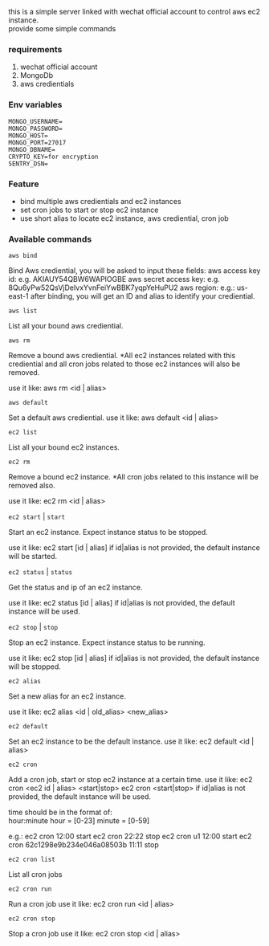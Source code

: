 this is a simple server linked with wechat official account to control aws ec2 instance.  
provide some simple commands

### requirements
1. wechat official account
2. MongoDb
3. aws credientials

### Env variables
```
MONGO_USERNAME=
MONGO_PASSWORD=
MONGO_HOST=
MONGO_PORT=27017
MONGO_DBNAME=
CRYPTO_KEY=for encryption
SENTRY_DSN=
```

### Feature

- bind multiple aws credientials and ec2 instances
- set cron jobs to start or stop ec2 instance
- use short alias to locate ec2 instance, aws crediential, cron job


### Available commands

`aws bind`

Bind Aws crediential, you will be asked to input these fields:
aws access key id: e.g. AKIAUY54QBW6WAPIOGBE
aws secret access key: e.g. 8Qu6yPw52QsVjDeIvxYvnFeiYwBBK7yqpYeHuPU2
aws region: e.g.: us-east-1
after binding, you will get an ID and alias to identify your crediential.

`aws list`

List all your bound aws crediential.

`aws rm`

Remove a bound aws crediential.
*All ec2 instances related with this crediential and all cron jobs related to those ec2 instances will also be removed.

use it like:
aws rm <id | alias>

`aws default`

Set a default aws crediential.
use it like:
aws default <id | alias>

`ec2 list`

List all your bound ec2 instances.

`ec2 rm`

Remove a bound ec2 instance.
*All cron jobs related to this instance will be removed also.

use it like:
ec2 rm <id | alias>

`ec2 start` | `start`

Start an ec2 instance. Expect instance status to be stopped.

use it like:
ec2 start [id | alias]
if id|alias is not provided, the default instance will be started.

`ec2 status` | `status`

Get the status and ip of an ec2 instance.

use it like:
ec2 status [id | alias]
if id|alias is not provided, the default instance will be used.

`ec2 stop` | `stop`

Stop an ec2 instance. Expect instance status to be running.

use it like:
ec2 stop [id | alias]
if id|alias is not provided, the default instance will be stopped.

`ec2 alias`

Set a new alias for an ec2 instance.

use it like:
ec2 alias <id | old_alias> <new_alias>

`ec2 default `

Set an ec2 instance to be the default instance.
use it like:
ec2 default <id | alias>

`ec2 cron` 

Add a cron job, start or stop ec2 instance at a certain time.
use it like:
ec2 cron <ec2 id | alias> <time> <start|stop>
ec2 cron <time> <start|stop>
if id|alias is not provided, the default instance will be used.

time should be in the format of:  
hour:minute
hour = [0-23]
minute = [0-59]

e.g.:
ec2 cron 12:00 start
ec2 cron 22:22 stop
ec2 cron u1 12:00 start
ec2 cron 62c1298e9b234e046a08503b 11:11 stop

`ec2 cron list`

List all cron jobs

`ec2 cron run` 

Run a cron job
use it like:
ec2 cron run <id | alias>

`ec2 cron stop`

Stop a cron job
use it like:
ec2 cron stop <id | alias>
